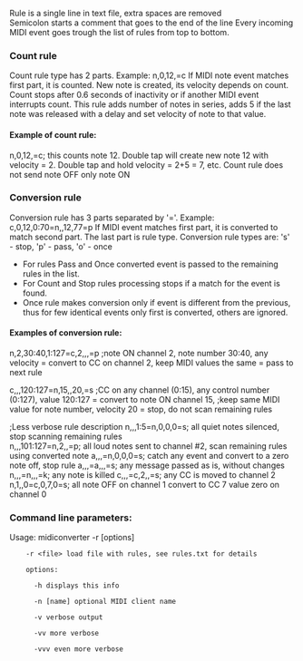 Rule is a single line in text file, extra spaces are removed  
Semicolon starts a comment that goes to the end of the line
Every incoming MIDI event goes trough the list of rules from top to bottom.

### Count rule
Count rule type has 2 parts. Example: n,0,12,=c
If MIDI note event matches first part, it is counted. New note is created, its velocity depends on count. 
Count stops after 0.6 seconds of inactivity or if another MIDI event interrupts count.
This rule adds number of notes in series, adds 5 if the last note was released with a delay and set velocity of note to that value.

#### Example of count rule:
n,0,12,=c; this counts note 12.
Double tap will create new note 12 with velocity = 2. Double tap and hold velocity = 2+5 = 7, etc.
Count rule does not send note OFF only note ON


### Conversion rule
Conversion rule has 3 parts separated by '='. Example: c,0,12,0:70=n,,12,77=p
If MIDI event matches first part, it is converted to match second part. 
The last part is rule type. Conversion rule types are: 's' - stop, 'p' - pass, 'o' - once 

- For rules Pass and Once converted event is passed to the remaining rules in the list.
- For Count and Stop rules processing stops if a match for the event is found.
- Once rule makes conversion only if event is different from the previous, thus for few identical events only first is converted, others are ignored.


#### Examples of conversion rule:

n,2,30:40,1:127=c,2,,,=p 
;note ON channel 2, note number 30:40, any velocity = convert to CC on channel 2, keep MIDI values the same = pass to next rule

c,,,120:127=n,15,,20,=s 
;CC on any channel (0:15), any control number (0:127), value 120:127 = convert to note ON channel 15, 
;keep same MIDI value for note number, velocity 20 = stop, do not scan remaining rules

;Less verbose rule description
n,,,1:5=n,0,0,0=s; all quiet notes silenced, stop scanning remaining rules  
n,,,101:127=n,2,,=p; all loud notes sent to channel #2, scan remaining rules using converted note 
a,,,=n,0,0,0=s; catch any event and convert to a zero note off, stop rule
a,,,=a,,,=s; any message passed as is, without changes
n,,,=n,,,=k; any note is killed
c,,,=c,2,,=s; any CC is moved to channel 2
n,1,,0=c,0,7,0=s; all note OFF on channel 1 convert to CC 7 value zero on channel 0 




### Command line parameters:
Usage: midiconverter -r <file> [options]

		-r <file> load file with rules, see rules.txt for details

		options:

		  -h displays this info

		  -n [name] optional MIDI client name

		  -v verbose output

		  -vv more verbose

		  -vvv even more verbose
